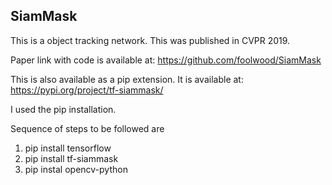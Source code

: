 ## SiamMask
This is a object tracking network. This was published in CVPR 2019.

Paper link with code is available at: https://github.com/foolwood/SiamMask

This is also available as a pip extension. It is available at:  https://pypi.org/project/tf-siammask/

I used the pip installation.

Sequence of steps to be followed are

1. pip install tensorflow
2. pip install tf-siammask
3. pip instal opencv-python
